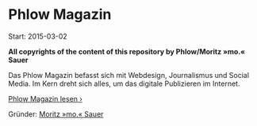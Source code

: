 # Phlow Magazin

Start: 2015-03-02

**All copyrights of the content of this repository by Phlow/Moritz »mo.« Sauer**

Das Phlow Magazin befasst sich mit Webdesign, Journalismus und Social Media. Im Kern dreht sich alles, um das digitale Publizieren im Internet.

[Phlow Magazin lesen ›](http://magazin.phlow.de)

Gründer: [Moritz »mo.« Sauer](http://mo.phlow.de/)
